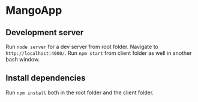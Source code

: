 # MangoApp

## Development server
Run `node server` for a dev server from root folder. Navigate to `http://localhost:4000/`.
Run `npm start` from client folder as well in another bash window.


## Install dependencies

Run `npm install` both in the root folder and the client folder.
